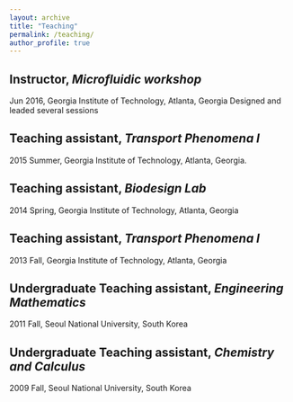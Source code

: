 ```yaml
---
layout: archive
title: "Teaching"
permalink: /teaching/
author_profile: true
---
```


## Instructor, *Microfluidic workshop*
Jun 2016, Georgia Institute of Technology, Atlanta, Georgia
Designed and leaded several sessions 

## Teaching assistant, *Transport Phenomena Ι*
2015 Summer, Georgia Institute of Technology, Atlanta, Georgia.
## Teaching assistant, *Biodesign Lab*
2014 Spring, Georgia Institute of Technology, Atlanta, Georgia
## Teaching assistant, *Transport Phenomena Ι*
2013 Fall, Georgia Institute of Technology, Atlanta, Georgia
## Undergraduate Teaching assistant, *Engineering Mathematics*
2011 Fall, Seoul National University, South Korea
## Undergraduate Teaching assistant, *Chemistry and Calculus*
2009 Fall, Seoul National University, South Korea
